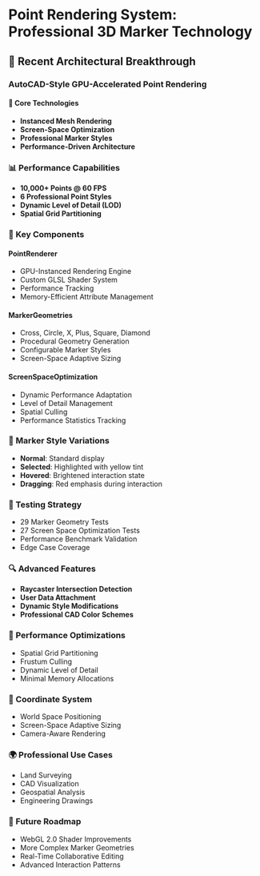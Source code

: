 # Point Rendering System: Professional 3D Marker Technology

## 🚀 Recent Architectural Breakthrough

### AutoCAD-Style GPU-Accelerated Point Rendering

#### 🎯 Core Technologies
- **Instanced Mesh Rendering**
- **Screen-Space Optimization**
- **Professional Marker Styles**
- **Performance-Driven Architecture**

### 📊 Performance Capabilities
- **10,000+ Points @ 60 FPS**
- **6 Professional Point Styles**
- **Dynamic Level of Detail (LOD)**
- **Spatial Grid Partitioning**

### 🔧 Key Components

#### PointRenderer
- GPU-Instanced Rendering Engine
- Custom GLSL Shader System
- Performance Tracking
- Memory-Efficient Attribute Management

#### MarkerGeometries
- Cross, Circle, X, Plus, Square, Diamond
- Procedural Geometry Generation
- Configurable Marker Styles
- Screen-Space Adaptive Sizing

#### ScreenSpaceOptimization
- Dynamic Performance Adaptation
- Level of Detail Management
- Spatial Culling
- Performance Statistics Tracking

### 🌈 Marker Style Variations
- **Normal**: Standard display
- **Selected**: Highlighted with yellow tint
- **Hovered**: Brightened interaction state
- **Dragging**: Red emphasis during interaction

### 🧪 Testing Strategy
- 29 Marker Geometry Tests
- 27 Screen Space Optimization Tests
- Performance Benchmark Validation
- Edge Case Coverage

### 🔍 Advanced Features
- **Raycaster Intersection Detection**
- **User Data Attachment**
- **Dynamic Style Modifications**
- **Professional CAD Color Schemes**

### 🚀 Performance Optimizations
- Spatial Grid Partitioning
- Frustum Culling
- Dynamic Level of Detail
- Minimal Memory Allocations

### 📐 Coordinate System
- World Space Positioning
- Screen-Space Adaptive Sizing
- Camera-Aware Rendering

### 🌍 Professional Use Cases
- Land Surveying
- CAD Visualization
- Geospatial Analysis
- Engineering Drawings

### 🔮 Future Roadmap
- WebGL 2.0 Shader Improvements
- More Complex Marker Geometries
- Real-Time Collaborative Editing
- Advanced Interaction Patterns